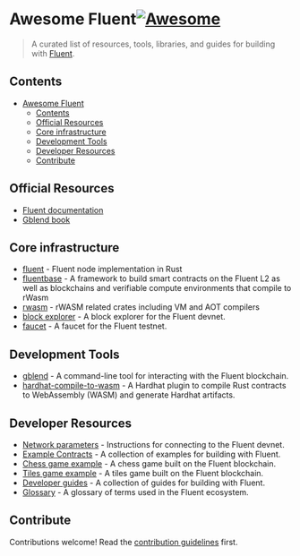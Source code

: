 # Awesome Fluent[![Awesome](https://awesome.re/badge-flat2.svg)](https://awesome.re)

> A curated list of resources, tools, libraries, and guides for building with [Fluent](https://fluent.xyz/).

## Contents

- [Awesome Fluent](#awesome-fluent)
  - [Contents](#contents)
  - [Official Resources](#official-resources)
  - [Core infrastructure](#core-infrastructure)
  - [Development Tools](#development-tools)
  - [Developer Resources](#developer-resources)
  - [Contribute](#contribute)

## Official Resources

- [Fluent documentation](https://docs.fluentlabs.xyz/learn)
- [Gblend book](https://book.gblend.xyz/introduction/)

## Core infrastructure

- [fluent](https://github.com/fluentlabs-xyz/fluent) - Fluent node implementation in Rust
- [fluentbase](https://github.com/fluentlabs-xyz/fluentbase) - A framework to build smart contracts on the Fluent L2 as well as blockchains and verifiable compute environments that compile to rWasm
- [rwasm](https://github.com/fluentlabs-xyz/rwasm) - rWASM related crates including VM and AOT compilers
- [block explorer](https://blockscout.dev.gblend.xyz/) - A block explorer for the Fluent devnet.
- [faucet](https://faucet.dev.gblend.xyz/) - A faucet for the Fluent testnet.

## Development Tools

- [gblend](https://github.com/fluentlabs-xyz/gblend) - A command-line tool for interacting with the Fluent blockchain.
- [hardhat-compile-to-wasm](https://github.com/fluentlabs-xyz/hardhat-compile-to-wasm) - A Hardhat plugin to compile Rust contracts to WebAssembly (WASM) and generate Hardhat artifacts.

## Developer Resources

- [Network parameters](https://docs.fluentlabs.xyz/learn/developer-preview/connect-to-the-fluent-devnet) - Instructions for connecting to the Fluent devnet.
- [Example Contracts](https://github.com/fluentlabs-xyz/fluentbase/tree/devel/examples) - A collection of examples for building with Fluent.
- [Chess game example](https://chess.gblend.xyz/) - A chess game built on the Fluent blockchain.
- [Tiles game example](https://tiles.gblend.xyz/) - A tiles game built on the Fluent blockchain.
- [Developer guides](https://docs.fluentlabs.xyz/learn/developer-guides/developer-quickstart-guides) - A collection of guides for building with Fluent.
- [Glossary](https://docs.fluentlabs.xyz/learn/resources/glossary) - A glossary of terms used in the Fluent ecosystem.
  
## Contribute

Contributions welcome! Read the [contribution guidelines](contributing.md) first.

